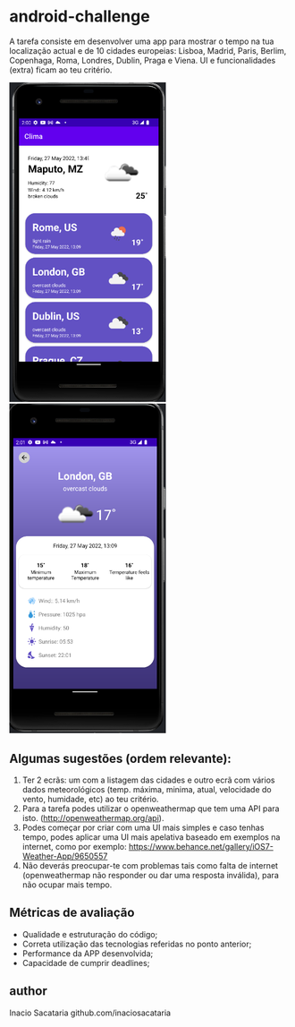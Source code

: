# android-challenge
A tarefa consiste em desenvolver uma app para mostrar o tempo na tua localização actual e de 10 cidades europeias: Lisboa, Madrid, Paris, Berlim, Copenhaga, Roma, Londres, Dublin, Praga e Viena. UI e funcionalidades (extra) ficam ao teu critério.

 <img src="https://github.com/inacio-sacataria/android-challenge/blob/dev/screenshots/1a.png" alt="drawing" width="280"/><img src="https://github.com/inacio-sacataria/android-challenge/blob/dev/screenshots/2a.png" alt="drawing" width="280"/>

## Algumas sugestões (ordem relevante):
1. Ter 2 ecrãs: um com a listagem das cidades e outro ecrã com vários dados meteorológicos (temp.
máxima, minima, atual, velocidade do vento, humidade, etc) ao teu critério.
2. Para a tarefa podes utilizar o openweathermap que tem uma API para isto.
(http://openweathermap.org/api).
3. Podes começar por criar com uma UI mais simples e caso tenhas tempo, podes aplicar uma UI
mais apelativa baseado em exemplos na internet, como por exemplo:
https://www.behance.net/gallery/iOS7-Weather-App/9650557
4. Não deverás preocupar-te com problemas tais como falta de internet (openweathermap não
responder ou dar uma resposta inválida), para não ocupar mais tempo.

## Métricas de avaliação
- Qualidade e estruturação do código;
- Correta utilização das tecnologias referidas no ponto anterior;
- Performance da APP desenvolvida;
- Capacidade de cumprir deadlines;

## author
Inacio Sacataria
github.com/inaciosacataria
